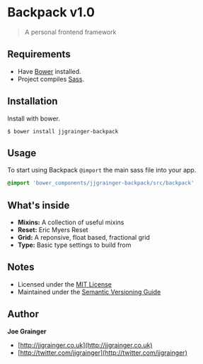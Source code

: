 # Backpack v1.0

> A personal frontend framework

## Requirements

* Have [Bower](https://bower.io) installed.
* Project compiles [Sass](http://sass-lang.com/).

## Installation

Install with bower.

```
$ bower install jjgrainger-backpack
```

## Usage

To start using Backpack `@import` the main sass file into your app.

```sass
@import 'bower_components/jjgrainger-backpack/src/backpack'
```

## What's inside

* __Mixins:__ A collection of useful mixins
* __Reset:__ Eric Myers Reset
* __Grid:__ A reponsive, float based, fractional grid
* __Type:__ Basic type settings to build from

## Notes

* Licensed under the [MIT License](https://github.com/jjgrainger/backpack/blob/master/LICENSE)
* Maintained under the [Semantic Versioning Guide](http://semver.org)

## Author

**Joe Grainger**

* [http://jjgrainger.co.uk](http://jjgrainger.co.uk)
* [http://twitter.com/jjgrainger](http://twitter.com/jjgrainger)


